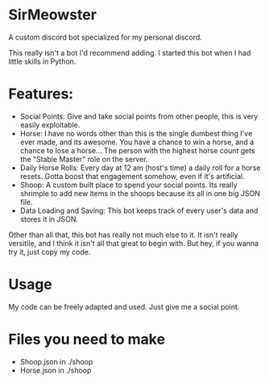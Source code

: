 # SirMeowster
A custom discord bot specialized for my personal discord.

This really isn't a bot I'd recommend adding.
I started this bot when I had little skills in Python.


# Features:
- Social Points:
Give and take social points from other people, this is very easily exploitable.
- Horse:
I have no words other than this is the single dumbest thing I've ever made, and its awesome.
You have a chance to win a horse, and a chance to lose a horse...
The person with the highest horse count gets the "Stable Master" role on the server.
- Daily Horse Rolls:
Every day at 12 am (host's time) a daily roll for a horse resets.
Gotta boost that engagement somehow, even if it's artificial.
- Shoop:
A custom built place to spend your social points.
Its really shrimple to add new items in the shoops because its all in one big JSON file.
- Data Loading and Saving:
This bot keeps track of every user's data and stores it in JSON.

Other than all that, this bot has really not much else to it.
It isn't really versitile, and I think it isn't all that great to begin with.
But hey, if you wanna try it, just copy my code.


# Usage
My code can be freely adapted and used.
Just give me a social point.

# Files you need to make
- Shoop.json in ./shoop
- Horse.json in ./shoop
